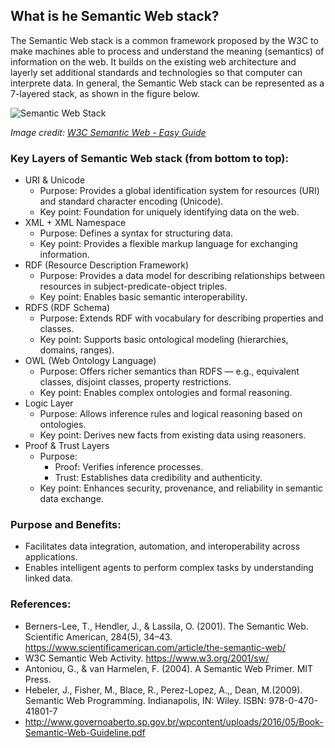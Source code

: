 ## What is he Semantic Web stack?
The Semantic Web stack is a common  framework proposed by the W3C to make machines able to process and understand the meaning (semantics) of information on the web. It builds on the existing web architecture and layerly set additional standards and technologies  so that computer  can  interprete data. In general, the Semantic Web stack can be represented as a 7-layered stack, as shown in the figure below.

![Semantic Web Stack](https://www.w3.org/RDF/Metalog/images/sw-tower.png)

*Image credit: [W3C Semantic Web - Easy Guide](https://www.w3.org/RDF/Metalog/docs/sw-easy)*


### Key Layers of Semantic Web stack (from bottom to top):
- URI & Unicode
  - Purpose: Provides a global identification system for resources (URI) and standard character encoding (Unicode).
  - Key point: Foundation for uniquely identifying data on the web.
- XML + XML Namespace
  - Purpose: Defines a syntax for structuring data.
  - Key point: Provides a flexible markup language for exchanging information.
- RDF (Resource Description Framework)
  - Purpose: Provides a data model for describing relationships between resources in subject-predicate-object triples.
  - Key point: Enables basic semantic interoperability.
- RDFS (RDF Schema)
  - Purpose: Extends RDF with vocabulary for describing properties and classes.
  - Key point: Supports basic ontological modeling (hierarchies, domains, ranges).
- OWL (Web Ontology Language)
  - Purpose: Offers richer semantics than RDFS — e.g., equivalent classes, disjoint classes, property restrictions.
  - Key point: Enables complex ontologies and formal reasoning.
- Logic Layer
  - Purpose: Allows inference rules and logical reasoning based on ontologies.
  - Key point: Derives new facts from existing data using reasoners.
- Proof & Trust Layers
  - Purpose:
    - Proof: Verifies inference processes.
    - Trust: Establishes data credibility and authenticity.
  - Key point: Enhances security, provenance, and reliability in semantic data exchange.


### Purpose and Benefits:
- Facilitates data integration, automation, and interoperability across applications.
- Enables intelligent agents to perform complex tasks by understanding linked data.

### References:
- Berners-Lee, T., Hendler, J., & Lassila, O. (2001). The Semantic Web. Scientific American, 284(5), 34–43. https://www.scientificamerican.com/article/the-semantic-web/
- W3C Semantic Web Activity. https://www.w3.org/2001/sw/
- Antoniou, G., & van Harmelen, F. (2004). A Semantic Web Primer. MIT Press.
- Hebeler, J., Fisher, M., Blace, R., Perez-Lopez, A.,, Dean, M.(2009). Semantic Web Programming. Indianapolis, IN: Wiley. ISBN: 978-0-470-41801-7
- http://www.governoaberto.sp.gov.br/wpcontent/uploads/2016/05/Book-Semantic-Web-Guideline.pdf
